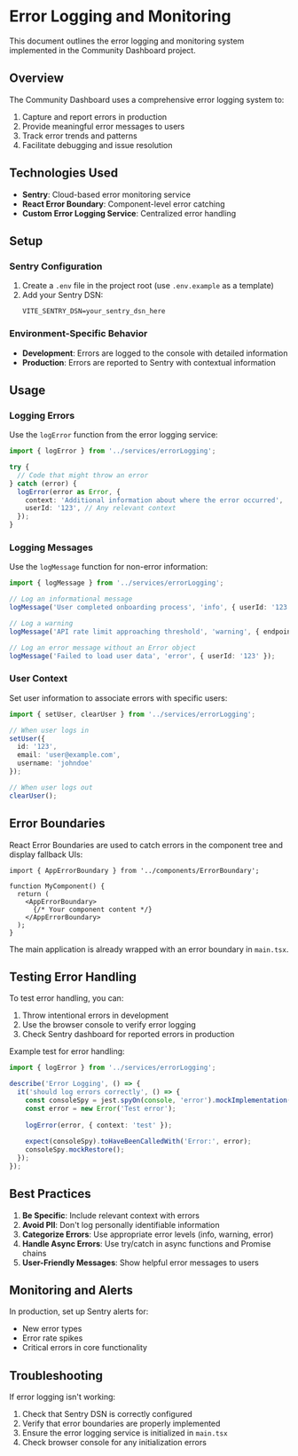 # Error Logging and Monitoring

This document outlines the error logging and monitoring system implemented in the Community Dashboard project.

## Overview

The Community Dashboard uses a comprehensive error logging system to:

1. Capture and report errors in production
2. Provide meaningful error messages to users
3. Track error trends and patterns
4. Facilitate debugging and issue resolution

## Technologies Used

- **Sentry**: Cloud-based error monitoring service
- **React Error Boundary**: Component-level error catching
- **Custom Error Logging Service**: Centralized error handling

## Setup

### Sentry Configuration

1. Create a `.env` file in the project root (use `.env.example` as a template)
2. Add your Sentry DSN:
   ```
   VITE_SENTRY_DSN=your_sentry_dsn_here
   ```

### Environment-Specific Behavior

- **Development**: Errors are logged to the console with detailed information
- **Production**: Errors are reported to Sentry with contextual information

## Usage

### Logging Errors

Use the `logError` function from the error logging service:

```typescript
import { logError } from '../services/errorLogging';

try {
  // Code that might throw an error
} catch (error) {
  logError(error as Error, { 
    context: 'Additional information about where the error occurred',
    userId: '123', // Any relevant context
  });
}
```

### Logging Messages

Use the `logMessage` function for non-error information:

```typescript
import { logMessage } from '../services/errorLogging';

// Log an informational message
logMessage('User completed onboarding process', 'info', { userId: '123' });

// Log a warning
logMessage('API rate limit approaching threshold', 'warning', { endpoint: '/api/users' });

// Log an error message without an Error object
logMessage('Failed to load user data', 'error', { userId: '123' });
```

### User Context

Set user information to associate errors with specific users:

```typescript
import { setUser, clearUser } from '../services/errorLogging';

// When user logs in
setUser({
  id: '123',
  email: 'user@example.com',
  username: 'johndoe'
});

// When user logs out
clearUser();
```

## Error Boundaries

React Error Boundaries are used to catch errors in the component tree and display fallback UIs:

```tsx
import { AppErrorBoundary } from '../components/ErrorBoundary';

function MyComponent() {
  return (
    <AppErrorBoundary>
      {/* Your component content */}
    </AppErrorBoundary>
  );
}
```

The main application is already wrapped with an error boundary in `main.tsx`.

## Testing Error Handling

To test error handling, you can:

1. Throw intentional errors in development
2. Use the browser console to verify error logging
3. Check Sentry dashboard for reported errors in production

Example test for error handling:

```typescript
import { logError } from '../services/errorLogging';

describe('Error Logging', () => {
  it('should log errors correctly', () => {
    const consoleSpy = jest.spyOn(console, 'error').mockImplementation(() => {});
    const error = new Error('Test error');
    
    logError(error, { context: 'test' });
    
    expect(consoleSpy).toHaveBeenCalledWith('Error:', error);
    consoleSpy.mockRestore();
  });
});
```

## Best Practices

1. **Be Specific**: Include relevant context with errors
2. **Avoid PII**: Don't log personally identifiable information
3. **Categorize Errors**: Use appropriate error levels (info, warning, error)
4. **Handle Async Errors**: Use try/catch in async functions and Promise chains
5. **User-Friendly Messages**: Show helpful error messages to users

## Monitoring and Alerts

In production, set up Sentry alerts for:

- New error types
- Error rate spikes
- Critical errors in core functionality

## Troubleshooting

If error logging isn't working:

1. Check that Sentry DSN is correctly configured
2. Verify that error boundaries are properly implemented
3. Ensure the error logging service is initialized in `main.tsx`
4. Check browser console for any initialization errors